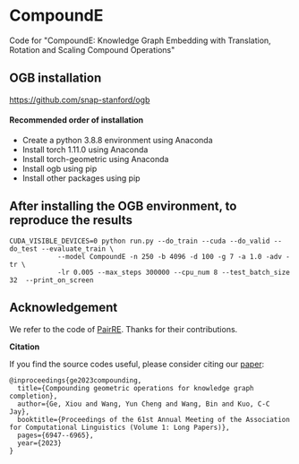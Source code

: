 # CompoundE

Code for "CompoundE: Knowledge Graph Embedding with Translation, Rotation and Scaling Compound Operations"

## OGB installation

https://github.com/snap-stanford/ogb

#### Recommended order of installation 
 - Create a python 3.8.8 environment using Anaconda
 - Install torch 1.11.0 using Anaconda
 - Install torch-geometric using Anaconda
 - Install ogb using pip
 - Install other packages using pip

## After installing the OGB environment, to reproduce the results

```
CUDA_VISIBLE_DEVICES=0 python run.py --do_train --cuda --do_valid --do_test --evaluate_train \
            --model CompoundE -n 250 -b 4096 -d 100 -g 7 -a 1.0 -adv -tr \
            -lr 0.005 --max_steps 300000 --cpu_num 8 --test_batch_size 32  --print_on_screen
```

## Acknowledgement
We refer to the code of [PairRE](https://github.com/alipay/KnowledgeGraphEmbeddingsViaPairedRelationVectors_PairRE). Thanks for their contributions.

**Citation**

If you find the source codes useful, please consider citing our [paper](https://arxiv.org/abs/2207.05324):

```
@inproceedings{ge2023compounding,
  title={Compounding geometric operations for knowledge graph completion},
  author={Ge, Xiou and Wang, Yun Cheng and Wang, Bin and Kuo, C-C Jay},
  booktitle={Proceedings of the 61st Annual Meeting of the Association for Computational Linguistics (Volume 1: Long Papers)},
  pages={6947--6965},
  year={2023}
}
```
